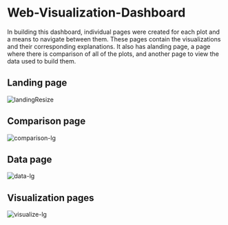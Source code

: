 # Web-Visualization-Dashboard
In building this dashboard, individual pages were created for each plot and a means to navigate between them. These pages contain the visualizations and their
corresponding explanations. It also has alanding page, a page where there is comparison of all of the plots, and another page to view the data used to build them.

## Landing page

![landingResize](https://user-images.githubusercontent.com/70447525/117236028-e1b10680-adf5-11eb-96df-8309311b5d33.png)

## Comparison page

![comparison-lg](https://user-images.githubusercontent.com/70447525/117236069-f9888a80-adf5-11eb-90ce-0c58b25cb16f.png)

## Data page

![data-lg](https://user-images.githubusercontent.com/70447525/117236102-0b6a2d80-adf6-11eb-88a6-a9c30a2c613f.png)

## Visualization pages

![visualize-lg](https://user-images.githubusercontent.com/70447525/117236128-1fae2a80-adf6-11eb-8cdb-1d043530b9af.png)



